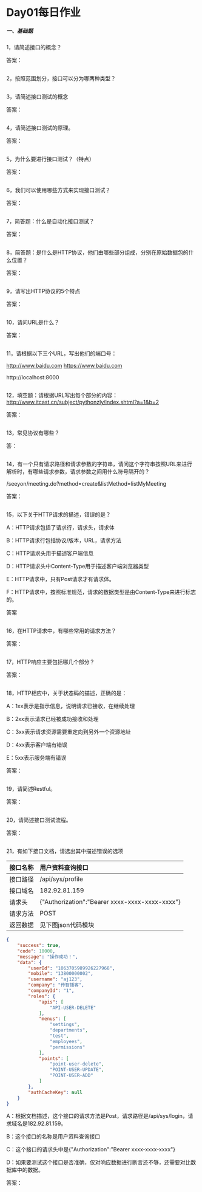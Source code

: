 # Day01每日作业

##### 一、基础题

1，请简述接口的概念？

答案：

```text

```

2，按照范围划分，接口可以分为哪两种类型？

```text

```

3，请简述接口测试的概念

答案：

```text

```

4，请简述接口测试的原理。

答案：

```text

```

5，为什么要进行接口测试？（特点）

答案：

```text

```

6，我们可以使用哪些方式来实现接口测试？

答案：

```text

```

7，简答题：什么是自动化接口测试？

答案：

```text

```

8，简答题：是什么是HTTP协议，他们由哪些部分组成，分别在原始数据包的什么位置？

答案：

```text

```

9，请写出HTTP协议的5个特点

答案：

```text

```

10，请问URL是什么？

答案：

```text

```

11，请根据以下三个URL，写出他们的端口号：

http://www.baidu.com
https://www.baidu.com

http://localhost:8000

```text

```

12，填空题：请根据URL写出每个部分的内容：<http://www.itcast.cn/subject/pythonzly/index.shtml?a=1&b=2>

答案：

```text

```

13，常见协议有哪些？

答：

```text

```

14，有一个只有请求路径和请求参数的字符串，请问这个字符串按照URL来进行解析时，有哪些请求参数，请求参数之间用什么符号隔开的？

/seeyon/meeting.do?method=create&listMethod=listMyMeeting

答案：

```text

```

15，以下关于HTTP请求的描述，错误的是？

A：HTTP请求包括了请求行，请求头，请求体

B：HTTP请求行包括协议/版本，URL，请求方法

C：HTTP请求头用于描述客户端信息

D：HTTP请求头中Content-Type用于描述客户端浏览器类型

E：HTTP请求中，只有Post请求才有请求体。

F：HTTP请求中，按照标准规范，请求的数据类型是由Content-Type来进行标志的。

答案

```text

```

16，在HTTP请求中，有哪些常用的请求方法？

答案：

```text

```

17，HTTP响应主要包括哪几个部分？

答案：

```text

```

18，HTTP相应中，关于状态码的描述，正确的是：

A：1xx表示是指示信息，说明请求已接收，在继续处理

B：2xx表示请求已经被成功接收和处理

C：3xx表示请求资源需要重定向到另外一个资源地址

D：4xx表示客户端有错误

E：5xx表示服务端有错误

答案：

```text

```

19，请简述Restful。

答案：

```text

```

20，请简述接口测试流程。

答案：

```text

```

21，有如下接口文档，请选出其中描述错误的选项

| 接口名称 | 用户资料查询接口                               |
| -------- | :--------------------------------------------- |
| 接口路径 | /api/sys/profile                               |
| 接口域名 | 182.92.81.159                                  |
| 请求头   | {"Authorization":"Bearer xxxx-xxxx-xxxx-xxxx"} |
| 请求方法 | POST                                           |
| 返回数据 | 见下图json代码模块                             |

```json
{
	"success": true,
	"code": 10000,
	"message": "操作成功！",
	"data": {
		"userId": "1063705989926227968",
		"mobile": "13800000002",
		"username": "aj123",
		"company": "传智播客",
		"companyId": "1",
		"roles": {
			"apis": [
				"API-USER-DELETE"
			],
			"menus": [
				"settings",
				"departments",
				"test",
				"employees",
				"permissions"
			],
			"points": [
				"point-user-delete",
				"POINT-USER-UPDATE",
				"POINT-USER-ADD"
			]
		},
		"authCacheKey": null
	}
}
```



A：根据文档描述，这个接口的请求方法是Post，请求路径是/api/sys/login，请求域名是182.92.81.159。

B：这个接口的名称是用户资料查询接口

C：这个接口的请求头中是{"Authorization":"Bearer xxxx-xxxx-xxxx"}

D：如果要测试这个接口是否准确，仅对响应数据进行断言还不够，还需要对比数据库中的数据。

答案：

```text

```



